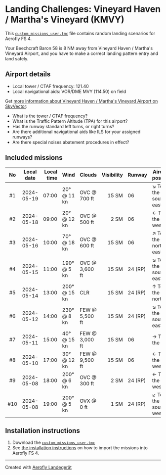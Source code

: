 # Landing Challenges: Vineyard Haven / Martha's Vineyard (KMVY)

This [`custom_missions_user.tmc`](./custom_missions_user.tmc) file contains random landing scenarios for Aerofly FS 4.

Your Beechcraft Baron 58 is 8 NM away from Vineyard Haven / Martha's Vineyard Airport, and you have to make a correct landing pattern entry and land safely.

## Airport details

- Local tower / CTAF frequency: 121.40
- Local navigational aids: VOR/DME MVY (114.50) on field

Get [more information about Vineyard Haven / Martha's Vineyard Airport on SkyVector](https://skyvector.com/airport/KMVY):

- What is the tower / CTAF frequency?
- What is the Traffic Pattern Altitude (TPA) for this airport?
- Has the runway standard left turns, or right turns?
- Are there additional navigational aids like ILS for your assigned runways?
- Are there special noises abatement procedures in effect?

## Included missions

| No  | Local date | Local time | Wind         | Clouds          | Visibility | Runway  | Aircraft position   |
| :-: | ---------- | ---------: | ------------ | --------------- | ---------: | ------- | ------------------- |
| #1  | 2024-05-19 |      07:00 |  20° @ 11 kn | OVC @    700 ft |      15 SM | 06      | ↘ To the south-east |
| #2  | 2024-05-18 |      09:00 |  20° @ 12 kn | OVC @    500 ft |       2 SM | 06      | ← To the west       |
| #3  | 2024-05-16 |      10:00 |  70° @ 18 kn | OVC @    600 ft |      15 SM | 06      | ↗ To the north-east |
| #4  | 2024-05-15 |      11:00 | 190° @  5 kn | OVC @  3,600 ft |      15 SM | 24 (RP) | ↘ To the south-east |
| #5  | 2024-05-14 |      13:00 | 200° @ 15 kn | CLR             |      15 SM | 24 (RP) | ↑ To the north      |
| #6  | 2024-05-12 |      14:00 | 230° @  8 kn | FEW @  5,500 ft |      15 SM | 24 (RP) | ↘ To the south-east |
| #7  | 2024-05-11 |      15:00 |  40° @ 15 kn | FEW @  3,000 ft |      15 SM | 06      | → To the east       |
| #8  | 2024-05-10 |      17:00 |  30° @ 12 kn | FEW @  9,500 ft |      15 SM | 06      | ← To the west       |
| #9  | 2024-05-08 |      18:00 | 200° @  6 kn | OVC @    300 ft |       2 SM | 24 (RP) | ← To the west       |
| #10 | 2024-05-08 |      19:00 | 200° @  5 kn | OVX @      0 ft |       1 SM | 24 (RP) | ↙ To the south-west |

## Installation instructions

1. Download the [`custom_missions_user.tmc`](./custom_missions_user.tmc)
2. See [the installation instructions](https://fboes.github.io/aerofly-missions/docs/generic-installation.html) on how to import the missions into Aerofly FS 4.

---

Created with [Aerofly Landegerät](https://github.com/fboes/aerofly-patterns)
